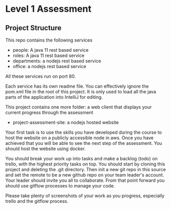 # Level 1 Assessment

## Project Structure

This repo contains the following services
- people: A java 11 rest based service
- roles: A java 11 rest based service
- departments: a nodejs rest based service
- office: a nodejs rest based service

All these services run on port 80.

Each service has its own readme file. You can effectively ignore the pom.xml file in the root of this project. It is only
used to load all the java parts of the application into IntelliJ for editing. 

This project contains one more folder: a web client that displays your current progress through the assessment
- project-assessment-site: a nodejs hosted website

Your first task is to use the skills you have developed during the course to host the website on a publicly accessible
node in aws. Once you have achieved that you will be able to see the next step of the assessment. You should host the 
website using docker. 

You should break your work up into tasks and make a backlog (todo) on trello, with the highest priority tasks on top. You 
should start by cloning this project and deleting the .git directory. Then init a new git repo in this source and set the
remote to be a new github repo on your team leader's account. Your leader should invite you all to collaborate. From that
point forward you should use gitflow processes to manage your code.

Please take plenty of screenshots of your work as you progress, especially trello and the gitflow process.


